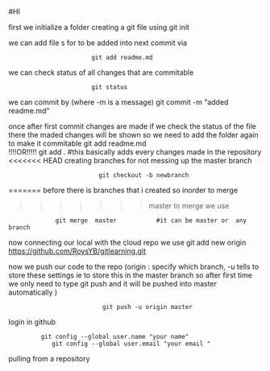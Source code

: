 #HI


first we initialize a folder creating a git file
using
                           git init

we can add  file s    for to be added into next commit via
   
                           git add readme.md

we can check status of all changes  that are commitable 

                           git status 

we can commit by  (where -m is a message)
                           git commit -m "added readme.md"

once after first commit changes are made if we check the status of the  file there the maded changes will be shown    so we need to add the folder again to make it commitable
                            git add readme.md         
                             !!!!OR!!!!!
                            git add .         #this basically  adds every changes made in the repository
<<<<<<< HEAD
 creating branches for not messing up the master branch

                             git checkout -b newbranch
=======
 before there is  branches that i created so inorder to merge  
>>>>>>> master
                 to merge we use 

                 git merge  master           #it can be master or  any branch


now connecting our local with the cloud repo   we use 
                git add new origin https://github.com/RoysYB/gitlearning.git

now we push our code to the repo (origin : specify which branch,  -u tells to store these settings ie  to store this in the  master branch   so after first time we only need to type   git push and it will be pushed into  master automatically     )
                  
                              git push -u origin master                                        

login  in github
             
             git config --global user.name "your name"
                git config --global user.email "your email "   
                
                
pulling from a repository

